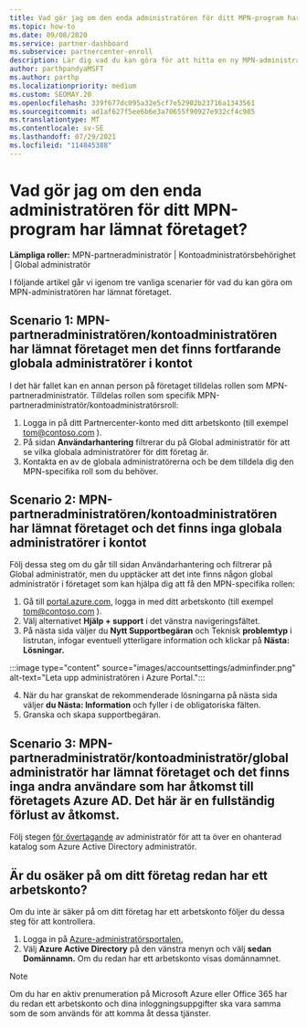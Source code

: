 ```yaml
---
title: Vad gör jag om den enda administratören för ditt MPN-program har lämnat företaget?
ms.topic: how-to
ms.date: 09/08/2020
ms.service: partner-dashboard
ms.subservice: partnercenter-enroll
description: Lär dig vad du kan göra för att hitta en ny MPN-administratör eller få hjälp från företagets globala administratör. Lär dig också hur du lägger till en ny global administratör i Partnercenter.
author: parthpandyaMSFT
ms.author: parthp
ms.localizationpriority: medium
ms.custom: SEOMAY.20
ms.openlocfilehash: 339f677dc095a32e5cf7e52902b23716a1343561
ms.sourcegitcommit: ad1af627f5ee6b6e3a70655f90927e932cf4c985
ms.translationtype: MT
ms.contentlocale: sv-SE
ms.lasthandoff: 07/29/2021
ms.locfileid: "114845388"
---
```

# <a name="what-to-do-if-the-only-admin-for-your-mpn-program-has-left-the-company"></a>Vad gör jag om den enda administratören för ditt MPN-program har lämnat företaget?

**Lämpliga roller:** MPN-partneradministratör | Kontoadministratörsbehörighet | Global administratör

I följande artikel går vi igenom tre vanliga scenarier för vad du kan göra om MPN-administratören har lämnat företaget.

## <a name="scenario-1-mpn-partner-adminaccount-admin-has-left-the-company-but-there-are-still-global-admins-in-the-account"></a>Scenario 1: MPN-partneradministratören/kontoadministratören har lämnat företaget men det finns fortfarande globala administratörer i kontot

I det här fallet kan en annan person på företaget tilldelas rollen som MPN-partneradministratör. Tilldelas rollen som specifik MPN-partneradministratör/kontoadministratörsroll:

1. Logga in på ditt Partnercenter-konto med ditt arbetskonto (till exempel tom@contoso.com ).
1. På sidan **Användarhantering** filtrerar du på Global administratör för att se vilka globala administratörer för ditt företag är. 
1. Kontakta en av de globala administratörerna och be dem tilldela dig den MPN-specifika roll som du behöver. 

## <a name="scenario-2-mpn-partner-adminaccount-admin-has-left-the-company-and-there-are-no-global-admins-in-the-account"></a>Scenario 2: MPN-partneradministratören/kontoadministratören har lämnat företaget och det finns inga globala administratörer i kontot 

Följ dessa steg  om du går till sidan Användarhantering och filtrerar på Global administratör, men du upptäcker att det inte finns någon global administratör i företaget som kan hjälpa dig att få den MPN-specifika rollen:

1. Gå till [portal.azure.com](https://ms.portal.azure.com/), logga in med ditt arbetskonto (till exempel tom@contoso.com ). 
1. Välj alternativet **Hjälp + support** i det vänstra navigeringsfältet.
1. På nästa sida väljer du **Nytt Supportbegäran** och Teknisk **problemtyp** i listrutan, infogar eventuell ytterligare information och klickar på **Nästa: Lösningar.**

:::image type="content" source="images/accountsettings/adminfinder.png" alt-text="Leta upp administratören i Azure Portal.":::

4. När du har granskat de rekommenderade lösningarna på nästa sida väljer **du Nästa: Information** och fyller i de obligatoriska fälten.
1. Granska och skapa supportbegäran.


## <a name="scenario-3-mpn-partner-adminaccount-adminglobal-admin-has-left-the-company-and-there-are-no-other-users-who-can-access-the-companys-azure-ad-this-is-a-complete-loss-of-access"></a>Scenario 3: MPN-partneradministratör/kontoadministratör/global administratör har lämnat företaget och det finns inga andra användare som har åtkomst till företagets Azure AD. Det här är en fullständig förlust av åtkomst.

Följ stegen [för övertagande](/azure/active-directory/users-groups-roles/domains-admin-takeover#internal-admin-takeover) av administratör för att ta över en ohanterad katalog som Azure Active Directory administratör.

## <a name="not-sure-if-your-company-already-has-a-work-account"></a>Är du osäker på om ditt företag redan har ett arbetskonto?

Om du inte är säker på om ditt företag har ett arbetskonto följer du dessa steg för att kontrollera.

1. Logga in på [Azure-administratörsportalen.](https://ms.portal.azure.com)
2. Välj **Azure Active Directory** på den vänstra menyn och välj **sedan Domännamn.**
Om du redan har ett arbetskonto visas domännamnet.

>[!Note]
>Om du har en aktiv prenumeration på Microsoft Azure eller Office 365 har du redan ett arbetskonto och dina inloggningsuppgifter ska vara samma som de som används för att komma åt dessa tjänster.